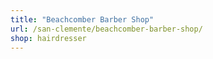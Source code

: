 ```yaml
---
title: "Beachcomber Barber Shop"
url: /san-clemente/beachcomber-barber-shop/
shop: hairdresser
---
```


